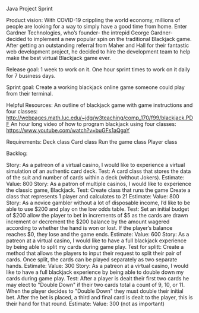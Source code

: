 Java Project Sprint

Product vision: With COVID-19 crippling the world economy, millions of people are looking for a way to simply have a good time from home. Enter Gardner Technologies, who’s founder- the intrepid George Gardner- decided to implement a new popular spin on the traditional Blackjack game. After getting an outstanding referral from Maher and Hall for their fantastic web development project, he decided to hire the development team to help make the best virtual Blackjack game ever.

Release goal: 1 week to work on it. One hour sprint times to work on it daily for 7 business days.

Sprint goal: Create a working blackjack online game someone could play from their terminal.

Helpful Resources:
An outline of blackjack game with game instructions and four classes: http://webpages.math.luc.edu/~jdg/w3teaching/comp_170/f99/blackjack.PDF
An hour long video of how to program blackjack using four classes: https://www.youtube.com/watch?v=buGFs1aQgaY

Requirements:
Deck class
Card class
Run the game class
Player class

Backlog:

Story: As a patreon of a virtual casino, I would like to experience a virtual simulation of an authentic card deck.
Test: 
A card class that stores the data of the suit and number of cards within a deck (without Jokers).
Estimate: 
Value: 800
Story: As a patron of multiple casinos, I would like to experience the classic game, Blackjack. 
Test:
Create class that runs the game 
Create a class that represents 1 player and calculates to 21 
Estimate:
Value: 800
Story: As a novice gambler without a lot of disposable income, I’d like to be able to use $200 and play on the low odds table.
Test:
Set an initial budget of $200
allow the player to bet in increments of $5 as the cards are drawn
increment or decrement the $200 balance by the amount wagered according to whether the hand is won or lost. 
If the player’s balance reaches $0, they lose and the game ends. 
Estimate:
Value: 600
Story: As a patreon at a virtual casino, I would like to have a full blackjack experience by being able to split my cards during game play.
Test for splitt:
Create a method that allows the players to input their request to split their pair of cards.
Once split, the cards can be played separately as two separate hands. 
Estimate:
Value: 300
Story: As a patreon at a virtual casino, I would like to have a full blackjack experience by being able to double down my cards during game play.
Test:
After a player is dealt their first two cards he may elect to "Double Down" if their two cards total a count of 9, 10, or 11.
When the player decides to "Double Down" they must double their initial bet.
After the bet is placed, a third and final card is dealt to the player, this is their hand for that round.
Estimate:
Value: 300 (not as important)


